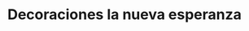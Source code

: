 ---
title: "Decoraciones la nueva esperanza"
url: /baltimore/decoraciones-la-nueva-esperanza/
shop: party
---